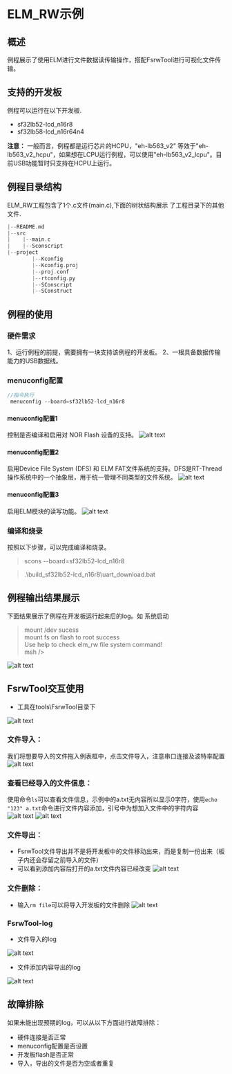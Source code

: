 # ELM_RW示例
## 概述
例程展示了使用ELM进行文件数据读传输操作，搭配FsrwTool进行可视化文件传输。

## 支持的开发板
例程可以运行在以下开发板.<br>
* sf32lb52-lcd_n16r8
* sf32lb58-lcd_n16r64n4


**注意：** 一般而言，例程都是运行芯片的HCPU，"eh-lb563_v2" 等效于"eh-lb563_v2_hcpu"，如果想在LCPU运行例程，可以使用"eh-lb563_v2_lcpu"。目前USB功能暂时只支持在HCPU上运行。

## 例程目录结构
ELM_RW工程包含了1个.c文件(main.c),下面的树状结构展示 了工程目录下的其他文件.
```c
|--README.md
|--src
|    |--main.c
|    |--Sconscript
|--project  
        |--Kconfig
        |--Kconfig.proj
        |--proj.conf
        |--rtconfig.py
        |--SConscript
        |--SConstruct
```
## 例程的使用
### 硬件需求
1、运行例程的前提，需要拥有一块支持该例程的开发板。
2、一根具备数据传输能力的USB数据线。



### menuconfig配置
```c
//指令执行
 menuconfig --board=sf32lb52-lcd_n16r8
```
#### menuconfig配置1
控制是否编译和启用对 NOR Flash 设备的支持。
![alt text](assets/Using_MTD_Nor_Flash.png)
#### menuconfig配置2
启用Device File System (DFS) 和 ELM FAT文件系统的支持。DFS是RT-Thread操作系统中的一个抽象层，用于统一管理不同类型的文件系统。
![alt text](assets/Enable_elm_chan_fatfs.png)
#### menuconfig配置3
启用ELM模块的读写功能。
![alt text](assets/Use_elm_trans_tool.png)


### 编译和烧录
按照以下步骤，可以完成编译和烧录。

> scons --board=sf32lb52-lcd_n16r8 

> .\build_sf32lb52-lcd_n16r8\uart_download.bat

## 例程输出结果展示
下面结果展示了例程在开发板运行起来后的log。如
系统启动

 > mount /dev sucess\
 > mount fs on flash to root success\
 > Use help to check elm_rw file system command!\
 > msh />


![alt text](assets/elm_rw_success.png)

## FsrwTool交互使用
* 工具在tools\FsrwTool目录下

![alt text](assets/Instructions.png)

### 文件导入：
我们将想要导入的文件拖入例表框中，点击文件导入，注意串口连接及波特率配置
![alt text](assets/file_in_out.png)

### 查看已经导入的文件信息：
使用命令`ls`可以查看文件信息，示例中的a.txt无内容所以显示0字符，使用`echo "123" a.txt`命令进行文件内容添加，引号中为想加入文件中的字符内容
![alt text](assets/file.png)
![alt text](assets/add_message.png)
### 文件导出：
* FsrwTool文件导出并不是将开发板中的文件移动出来，而是复制一份出来（板子内还会存留之前导入的文件）
* 可以看到添加内容后打开的a.txt文件内容已经改变
![alt text](assets/fiel_message.png)
### 文件删除：
* 输入`rm file`可以将导入开发板的文件删除
![alt text](assets/rm_file.png)

### FsrwTool-log
* 文件导入的log

![alt text](assets/FsrwTool_log_in.png)

* 文件添加内容导出的log

![alt text](assets/FsrwTool_log_out.png)



 ## 故障排除
如果未能出现预期的log，可以从以下方面进行故障排除：
* 硬件连接是否正常
* menuconfig配置是否设置
* 开发板flash是否正常
* 导入，导出的文件是否为空或者重复



